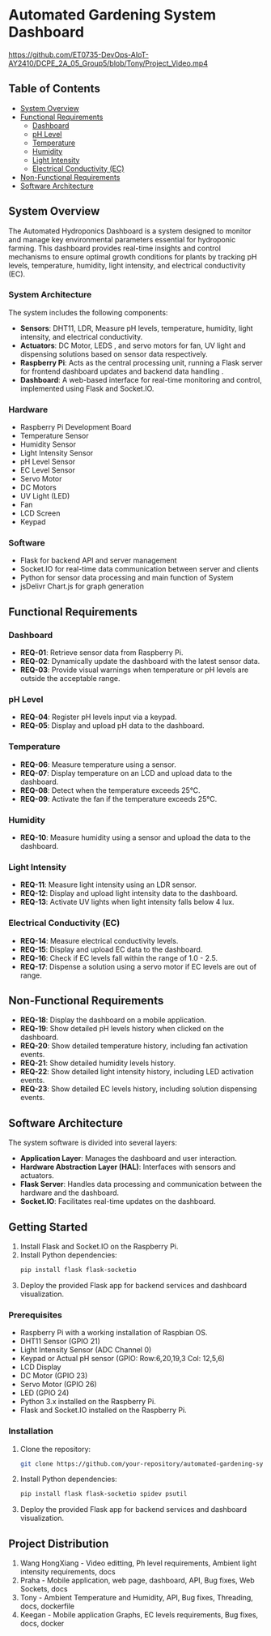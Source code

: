 # Automated Gardening System Dashboard

https://github.com/ET0735-DevOps-AIoT-AY2410/DCPE_2A_05_Group5/blob/Tony/Project_Video.mp4

## Table of Contents

- [System Overview](#system-overview)
- [Functional Requirements](#functional-requirements)
  - [Dashboard](#dashboard)
  - [pH Level](#ph-level)
  - [Temperature](#temperature)
  - [Humidity](#humidity)
  - [Light Intensity](#light-intensity)
  - [Electrical Conductivity (EC)](#electrical-conductivity-ec)
- [Non-Functional Requirements](#non-functional-requirements)
- [Software Architecture](#software-architecture)

## System Overview

The Automated Hydroponics Dashboard is a system designed to monitor and manage key environmental parameters essential for hydroponic farming. This dashboard provides real-time insights and control mechanisms to ensure optimal growth conditions for plants by tracking pH levels, temperature, humidity, light intensity, and electrical conductivity (EC).

### System Architecture

The system includes the following components:
- **Sensors**: DHT11, LDR, Measure pH levels, temperature, humidity, light intensity, and electrical conductivity.
- **Actuators**: DC Motor, LEDS , and servo motors for fan, UV light and dispensing solutions based on sensor data respectively.
- **Raspberry Pi**: Acts as the central processing unit, running a Flask server for frontend dashboard updates and backend data handling .
- **Dashboard**: A web-based interface for real-time monitoring and control, implemented using Flask and Socket.IO.

### Hardware

- Raspberry Pi Development Board
- Temperature Sensor
- Humidity Sensor
- Light Intensity Sensor
- pH Level Sensor
- EC Level Sensor
- Servo Motor
- DC Motors
- UV Light (LED)
- Fan
- LCD Screen
- Keypad

### Software

- Flask for backend API and server management
- Socket.IO for real-time data communication between server and clients
- Python for sensor data processing and main function of System
- jsDelivr Chart.js for graph generation
## Functional Requirements

### Dashboard

- **REQ-01**: Retrieve sensor data from Raspberry Pi.
- **REQ-02**: Dynamically update the dashboard with the latest sensor data.
- **REQ-03**: Provide visual warnings when temperature or pH levels are outside the acceptable range.

### pH Level

- **REQ-04**: Register pH levels input via a keypad.
- **REQ-05**: Display and upload pH data to the dashboard.

### Temperature

- **REQ-06**: Measure temperature using a sensor.
- **REQ-07**: Display temperature on an LCD and upload data to the dashboard.
- **REQ-08**: Detect when the temperature exceeds 25°C.
- **REQ-09**: Activate the fan if the temperature exceeds 25°C.

### Humidity

- **REQ-10**: Measure humidity using a sensor and upload the data to the dashboard.

### Light Intensity

- **REQ-11**: Measure light intensity using an LDR sensor.
- **REQ-12**: Display and upload light intensity data to the dashboard.
- **REQ-13**: Activate UV lights when light intensity falls below 4 lux.

### Electrical Conductivity (EC)

- **REQ-14**: Measure electrical conductivity levels.
- **REQ-15**: Display and upload EC data to the dashboard.
- **REQ-16**: Check if EC levels fall within the range of 1.0 - 2.5.
- **REQ-17**: Dispense a solution using a servo motor if EC levels are out of range.

## Non-Functional Requirements

- **REQ-18**: Display the dashboard on a mobile application.
- **REQ-19**: Show detailed pH levels history when clicked on the dashboard.
- **REQ-20**: Show detailed temperature history, including fan activation events.
- **REQ-21**: Show detailed humidity levels history.
- **REQ-22**: Show detailed light intensity history, including LED activation events.
- **REQ-23**: Show detailed EC levels history, including solution dispensing events.

## Software Architecture

The system software is divided into several layers:
- **Application Layer**: Manages the dashboard and user interaction.
- **Hardware Abstraction Layer (HAL)**: Interfaces with sensors and actuators.
- **Flask Server**: Handles data processing and communication between the hardware and the dashboard.
- **Socket.IO**: Facilitates real-time updates on the dashboard.

## Getting Started
1. Install Flask and Socket.IO on the Raspberry Pi.
2. Install Python dependencies:
   ```bash
   pip install flask flask-socketio
3. Deploy the provided Flask app for backend services and dashboard visualization.

### Prerequisites

- Raspberry Pi with a working installation of Raspbian OS.
- DHT11 Sensor (GPIO 21)
- Light Intensity Sensor (ADC Channel 0)
- Keypad or Actual pH sensor (GPIO: Row:6,20,19,3 Col: 12,5,6)
- LCD Display
- DC Motor (GPIO 23)
- Servo Motor (GPIO 26)
- LED (GPIO 24)
- Python 3.x installed on the Raspberry Pi.
- Flask and Socket.IO installed on the Raspberry Pi.

### Installation

1. Clone the repository:
   ```bash
   git clone https://github.com/your-repository/automated-gardening-system.git
2. Install Python dependencies:
   ```bash
   pip install flask flask-socketio spidev psutil
3. Deploy the provided Flask app for backend services and dashboard visualization.

## Project Distribution
1. Wang HongXiang - Video editting, Ph level requirements, Ambient light intensity requirements, docs
2. Praha - Mobile application, web page, dashboard, API, Bug fixes, Web Sockets, docs
3. Tony - Ambient Temperature and Humidity, API, Bug fixes, Threading, docs, dockerfile
4. Keegan - Mobile application Graphs, EC levels requirements, Bug fixes, docs, docker
